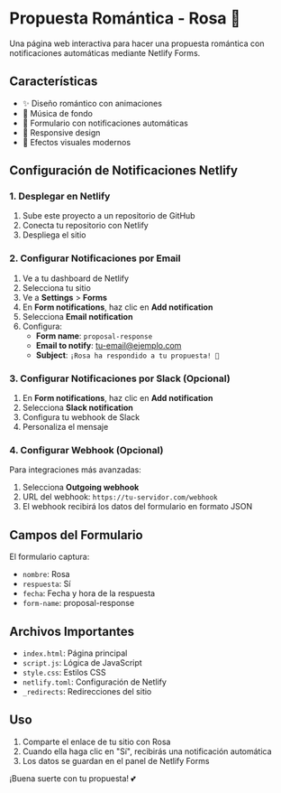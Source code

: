 # Propuesta Romántica - Rosa 💖

Una página web interactiva para hacer una propuesta romántica con notificaciones automáticas mediante Netlify Forms.

## Características

- ✨ Diseño romántico con animaciones
- 🎵 Música de fondo
- 💌 Formulario con notificaciones automáticas
- 📱 Responsive design
- 🎨 Efectos visuales modernos

## Configuración de Notificaciones Netlify

### 1. Desplegar en Netlify

1. Sube este proyecto a un repositorio de GitHub
2. Conecta tu repositorio con Netlify
3. Despliega el sitio

### 2. Configurar Notificaciones por Email

1. Ve a tu dashboard de Netlify
2. Selecciona tu sitio
3. Ve a **Settings** > **Forms**
4. En **Form notifications**, haz clic en **Add notification**
5. Selecciona **Email notification**
6. Configura:
   - **Form name**: `proposal-response`
   - **Email to notify**: tu-email@ejemplo.com
   - **Subject**: `¡Rosa ha respondido a tu propuesta! 💖`

### 3. Configurar Notificaciones por Slack (Opcional)

1. En **Form notifications**, haz clic en **Add notification**
2. Selecciona **Slack notification**
3. Configura tu webhook de Slack
4. Personaliza el mensaje

### 4. Configurar Webhook (Opcional)

Para integraciones más avanzadas:

1. Selecciona **Outgoing webhook**
2. URL del webhook: `https://tu-servidor.com/webhook`
3. El webhook recibirá los datos del formulario en formato JSON

## Campos del Formulario

El formulario captura:
- `nombre`: Rosa
- `respuesta`: Sí
- `fecha`: Fecha y hora de la respuesta
- `form-name`: proposal-response

## Archivos Importantes

- `index.html`: Página principal
- `script.js`: Lógica de JavaScript
- `style.css`: Estilos CSS
- `netlify.toml`: Configuración de Netlify
- `_redirects`: Redirecciones del sitio

## Uso

1. Comparte el enlace de tu sitio con Rosa
2. Cuando ella haga clic en "Sí", recibirás una notificación automática
3. Los datos se guardan en el panel de Netlify Forms

¡Buena suerte con tu propuesta! 💕